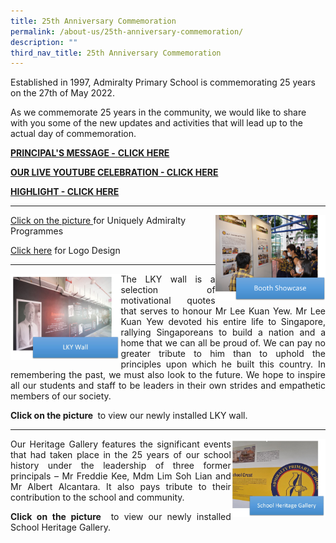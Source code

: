 ```yaml
---
title: 25th Anniversary Commemoration
permalink: /about-us/25th-anniversary-commemoration/
description: ""
third_nav_title: 25th Anniversary Commemoration
---
```

Established in 1997, Admiralty Primary School is commemorating 25 years on the 27th of May 2022.

As we commemorate 25 years in the community, we would like to share with you some of the new updates and activities that will lead up to the actual day of commemoration. 


[**PRINCIPAL'S MESSAGE -** **CLICK HERE**](https://admiraltypri-moe-edu-sg-admin.cwp.sg/qql/slot/u234/2022/PDF/P%20-%2025th%20anniversary%20speech.pdf)

[**OUR LIVE YOUTUBE CELEBRATION - CLICK HERE**](https://youtu.be/_WxshQWsqlQ)

[**HIGHLIGHT - CLICK HERE**](https://drive.google.com/file/d/1NCwbRpthqA_qpyMT5ojxgBmgVLj40vLK/view?usp=sharing)

<hr></hr>

<a href="https://ogp-admiraltypri-staging.netlify.app/about-us/25th-anniversary-commemoration/booth-showcase/">
<img src="/images/booth%20showcase.png" style="width:35%" align="right"></a>
	
	
[Click on the picture ](https://ogp-admiraltypri-staging.netlify.app/about-us/25th-anniversary-commemoration/booth-showcase/)for Uniquely Admiralty Programmes
	
[Click here](https://drive.google.com/file/d/1vdygqwFRX-i99LJGhRtfDyVmUGoIhd1E/view?usp=sharing) for Logo Design
	
<hr></hr>
	
<a href="https://drive.google.com/file/d/11MXvKUqZLasxRyyK26zXnQ-ea5D7aDjN/view">
	<img src="/images/LKY.jpg" style="width:35%" align="left"></a>
	
<div style="text-align: justify;"><p>The LKY wall is a selection of motivational quotes that serves to honour Mr Lee Kuan Yew. Mr Lee Kuan Yew devoted his entire life to Singapore, rallying Singaporeans to build a nation and a home that we can all be proud of. We can pay no greater tribute to him than to uphold the principles upon which he built this country. In remembering the past, we must also look to the future. We hope to inspire all our students and staff to be leaders in their own strides and empathetic members of our society.</p>
	
<p><b>Click on the picture </b> to view our newly installed LKY wall.</p>
</div>

<hr></hr>

<a href="https://drive.google.com/file/d/1ZhC-gBGOpQg829Vv_5XYNDr_q5einhXl/view">
	<img src="/images/SHG.jpg" style="width:30%" align="right"></a>


<div style="text-align: justify;"><p>Our Heritage Gallery features the significant events that had taken place in the 25 years of our school history under the leadership of three former principals – Mr Freddie Kee, Mdm Lim Soh Lian and Mr Albert Alcantara. It also pays tribute to their contribution to the school and community.</p>
	
<p><b>Click on the picture </b> to view our newly installed School Heritage Gallery.</p>
</div>